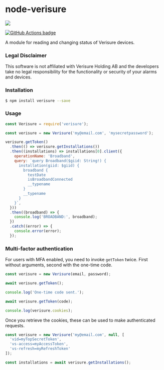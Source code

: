 # node-verisure

[![](https://badges.greenkeeper.io/ptz0n/node-verisure.svg)](https://greenkeeper.io/)

[![GitHub Actions badge](https://github.com/ptz0n/node-verisure/workflows/Test/badge.svg)](https://github.com/ptz0n/node-verisure/actions?query=workflow%3ATest)

A module for reading and changing status of Verisure devices.

### Legal Disclaimer

This software is not affiliated with Verisure Holding AB and the developers take no legal responsibility for the functionality or security of your alarms and devices.

### Installation

```bash
$ npm install verisure --save
```

### Usage

```javascript
const Verisure = require('verisure');

const verisure = new Verisure('my@email.com', 'mysecretpassword');

verisure.getToken()
  .then(() => verisure.getInstallations())
  .then((installations) => installations[0].client({
    operationName: 'Broadband',
    query: `query Broadband($giid: String!) {
      installation(giid: $giid) {
        broadband {
          testDate
          isBroadbandConnected
          __typename
        }
        __typename
      }
    }`,
  }))
  .then((broadband) => {
    console.log('BROADBAND:', broadband);
  })
  .catch((error) => {
    console.error(error);
  });
```

### Multi-factor authentication

For users with MFA enabled, you need to invoke `getToken` twice. First without arguments, second with the one-time code.

```javascript
const verisure = new Verisure(email, password);

await verisure.getToken();

console.log('One-time code sent.');

await verisure.getToken(code);

console.log(verisure.cookies);
```

Once you retrieve the cookies, these can be used to make authenticated requests.

```javascript
const verisure = new Verisure('my@email.com', null, [
  'vid=myTopSecretToken',
  'vs-access=myAccessToken',
  'vs-refresh=myRefreshToken'
]);

const installations = await verisure.getInstallations();
```
